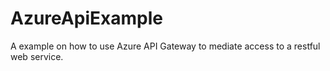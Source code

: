 # AzureApiExample
A example on how to use Azure API Gateway to mediate access to a restful web service. 
